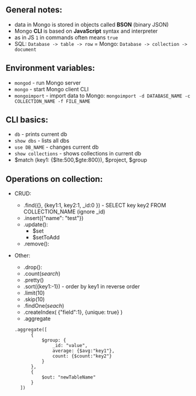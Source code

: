 ## General notes:

- data in Mongo is stored in objects called **BSON** (binary JSON)
- Mongo **CLI** is based on **JavaScript** syntax and interpreter
- as in JS `1` in commands often means `true`
- SQL: `Database -> table -> row` = Mongo: `Database -> collection -> document`

## Environment variables:

- `mongod` - run Mongo server
- `mongo` - start Mongo client CLI
- `mongoimport` - import data to Mongo: `mongoimport -d DATABASE_NAME -c COLLECTION_NAME -f FILE_NAME`

## CLI basics:

- `db` - prints current db
- `show dbs` - lists all dbs
- `use DB_NAME` - changes current db
- `show collections` - shows collections in current db
- $match (key1: {\$lte:500,\$gte:800}), $project, \$group

## Operations on collection:

- CRUD:

  - .find({}, {key1:1, key2:1, \_id:0 }) - SELECT key key2 FROM COLLECTION_NAME (ignore \_id)
  - .insert({"name": "test"})
  - .update():
    - \$set
    - \$setToAdd
  - .remove():

- Other:
  - .drop():
  - .count(_search_)
  - .pretty()
  - .sort({key1:-1}) - order by key1 in reverse order
  - .limit(10)
  - .skip(10)
  - .findOne(_seach_)
  - .createIndex(
    {"field":1},
    {unique: true}
    )
  - .aggregate
  ```JS
  .aggregate([
        {
            $group: {
                _id: "value",
                average: {$avg:"key1"},
                count: {$count:"key2"}
            }
        },
        {
            $out: "newTableName"
        }
    ])
  ```
